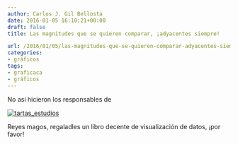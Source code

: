 ```yaml
---
author: Carlos J. Gil Bellosta
date: 2016-01-05 16:10:21+00:00
draft: false
title: Las magnitudes que se quieren comparar, ¡adyacentes siempre!

url: /2016/01/05/las-magnitudes-que-se-quieren-comparar-adyacentes-siempre/
categories:
- gráficos
tags:
- graficaca
- gráficos
---
```


No así hicieron los responsables de

[![tartas_estudios](/wp-uploads/2016/01/tartas_estudios.png#center)
](/wp-uploads/2016/01/tartas_estudios.png#center)

Reyes magos, regaladles un libro decente de visualización de datos, ¡por favor!
